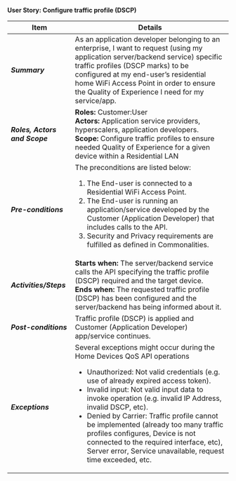 **User Story: Configure traffic profile (DSCP)**
<br>

| **Item** | **Details** |
| ---- | ------- |
| ***Summary*** | As an application developer belonging to an enterprise, I want to request (using my application server/backend service) specific traffic profiles (DSCP marks) to be configured at my end-user’s residential home WiFi Access Point in order to ensure the Quality of Experience I need for my service/app.  |
| ***Roles, Actors and Scope*** | **Roles:** Customer:User<br> **Actors:** Application service providers, hyperscalers, application developers. <br> **Scope:** Configure traffic profiles to ensure needed Quality of Experience for a given device within a Residential LAN |
| ***Pre-conditions*** |The preconditions are listed below:<br><ol><li>The End-user is connected to a Residential WiFi Access Point.</li><li>The End-user is running an application/service developed by the Customer (Application Developer) that includes calls to the API.</li><li>Security and Privacy requirements are fulfilled as defined in Commonalities.</li></ol>|
| ***Activities/Steps*** | **Starts when:** The server/backend service calls the API specifying the traffic profile (DSCP) required and the target device.<br>**Ends when:** The requested traffic profile (DSCP) has been configured and the server/backend has being informed about it.<br> |
| ***Post-conditions*** | Traffic profile (DSCP) is applied and Customer (Application Developer) app/service continues. |
| ***Exceptions*** | Several exceptions might occur during the Home Devices QoS API operations<br><ul><li>Unauthorized: Not valid credentials (e.g. use of already expired access token).</li><li>Invalid input: Not valid input data to invoke operation (e.g. invalid IP Address, invalid DSCP, etc).</li><li>Denied by Carrier: Traffic profile cannot be implemented (already too many traffic profiles configures, Device is not connected to the required interface, etc), Server error, Service unavailable, request time exceeded, etc.</li></ul> |
